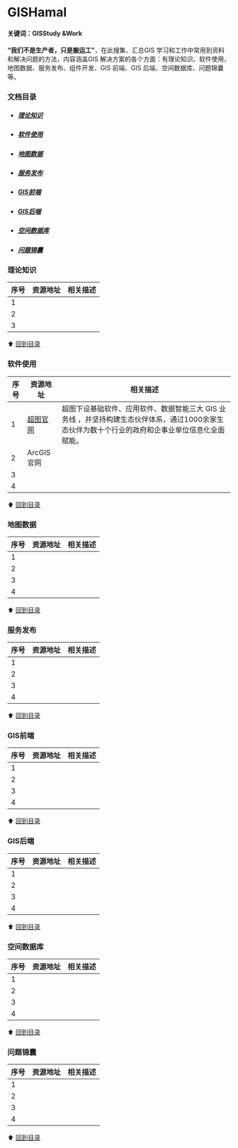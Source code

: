 # GISHamal
#### 关键词：GISStudy &Work

**“我们不是生产者，只是搬运工”**，在此搜集、汇总GIS 学习和工作中常用到资料和解决问题的方法，内容涵盖GIS 解决方案的各个方面：有理论知识、软件使用、地图数据、服务发布、组件开发、GIS 前端、GIS 后端、空间数据库、问题锦囊等。

### 文档目录

* ##### [理论知识](#理论知识)

* ##### [软件使用](#软件使用)

* ##### [地图数据](#地图数据)

* ##### [服务发布](#服务发布)

* ##### [GIS前端](#GIS前端)

* ##### [GIS后端](#GIS后端)

* ##### [空间数据库](#空间数据库)

* ##### [问题锦囊](#问题锦囊)



### 理论知识

| 序号 | 资源地址 | 相关描述 |
| ---- | -------- | -------- |
| 1    |          |          |
| 2    |          |          |
| 3    |          |          |

⬆ [回到目录](#文档目录)



### 软件使用

| 序号 | 资源地址                                 | 相关描述                                                     |
| ---- | ---------------------------------------- | ------------------------------------------------------------ |
| 1    | [超图官网](https://www.supermap.com/cn/) | 超图下设基础软件、应用软件、数据智能三大 GIS 业务线 ，并坚持构建生态伙伴体系，通过1000余家生态伙伴为数十个行业的政府和企事业单位信息化全面赋能。 |
| 2    | ArcGIS官网                               |                                                              |
| 3    |                                          |                                                              |
| 4    |                                          |                                                              |

⬆ [回到目录](#文档目录)



### 地图数据

| 序号 | 资源地址 | 相关描述 |
| ---- | -------- | -------- |
| 1    |          |          |
| 2    |          |          |
| 3    |          |          |
| 4    |          |          |

⬆ [回到目录](#文档目录)



### 服务发布

| 序号 | 资源地址 | 相关描述 |
| ---- | -------- | -------- |
| 1    |          |          |
| 2    |          |          |
| 3    |          |          |
| 4    |          |          |

⬆ [回到目录](#文档目录)



### GIS前端

| 序号 | 资源地址 | 相关描述 |
| ---- | -------- | -------- |
| 1    |          |          |
| 2    |          |          |
| 3    |          |          |
| 4    |          |          |

⬆ [回到目录](#文档目录)



### GIS后端

| 序号 | 资源地址 | 相关描述 |
| ---- | -------- | -------- |
| 1    |          |          |
| 2    |          |          |
| 3    |          |          |
| 4    |          |          |

⬆ [回到目录](#文档目录)



### 空间数据库

| 序号 | 资源地址 | 相关描述 |
| ---- | -------- | -------- |
| 1    |          |          |
| 2    |          |          |
| 3    |          |          |
| 4    |          |          |

⬆ [回到目录](#文档目录)



### 问题锦囊

| 序号 | 资源地址 | 相关描述 |
| ---- | -------- | -------- |
| 1    |          |          |
| 2    |          |          |
| 3    |          |          |
| 4    |          |          |

⬆ [回到目录](#文档目录)